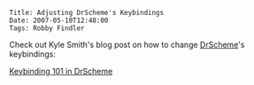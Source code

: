     Title: Adjusting DrScheme's Keybindings
    Date: 2007-05-10T12:48:00
    Tags: Robby Findler

Check out Kyle Smith's blog post on how to change
[DrScheme](http://www.drscheme.org)'s keybindings:

[Keybinding 101 in DrScheme](http://schemekeys.blogspot.com/2007/05/keybinding-101-in-drscheme.html)
